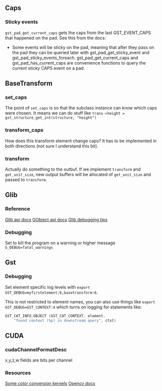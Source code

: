 ## Caps
### Sticky events
`gst_pad_get_current_caps` gets the caps from the last GST_EVENT_CAPS that happened on the pad.
See this from the docs:
* Some events will be sticky on the pad, meaning that after they pass
  on the pad they can be queried later with gst_pad_get_sticky_event
  and gst_pad_sticky_events_foreach. gst_pad_get_current_caps and
  gst_pad_has_current_caps are convenience functions to query the
  current sticky CAPS event on a pad.

## BaseTransform
### set_caps
The point of `set_caps` is so that the subclass instance can know
which caps were chosen. It means we can do stuff like
`trans->height = gst_structure_get_int(structure, "height")`
### transform_caps
How does this transform element change caps? It has to be
implemented in both directions (not sure I understand this bit).
### transform
Actually do something to the outbuf. If we implement `transform`
and `get_unit_size`, new output buffers will be allocated of
`get_unit_size` and passed to `transform`.

## Glib
### Reference
[Glib api docs](https://docs.gtk.org/glib/index.html)
[GObject api docs](https://docs.gtk.org/gobject/)
[Glib debugging tips](https://www.geany.org/manual/gtk/glib/glib-running.html)
### Debugging
Set to kill the program on a warning or higher message `G_DEBUG=fatal_warnings`

## Gst
### Debugging
Set element specific log levels with `export
GST_DEBUG=myfirstelement:6,basetransform:6`.

This is not restricted to element names, you can also use things like
`export GST_DEBUG=GST_CONTEXT:4` which turns on logging for statements
like:

```c
GST_CAT_INFO_OBJECT (GST_CAT_CONTEXT, element,
    "found context (%p) in downstream query", ctxt)
```

## CUDA
### cudaChannelFormatDesc
x,y,z,w fields are bits per channel
### Resources
[Some color conversion kernels](https://github.com/dusty-nv/jetson-utils/blob/master/cuda/cudaRGB.cu)
[Opencv docs](https://docs.opencv.org/4.5.2/index.html)
